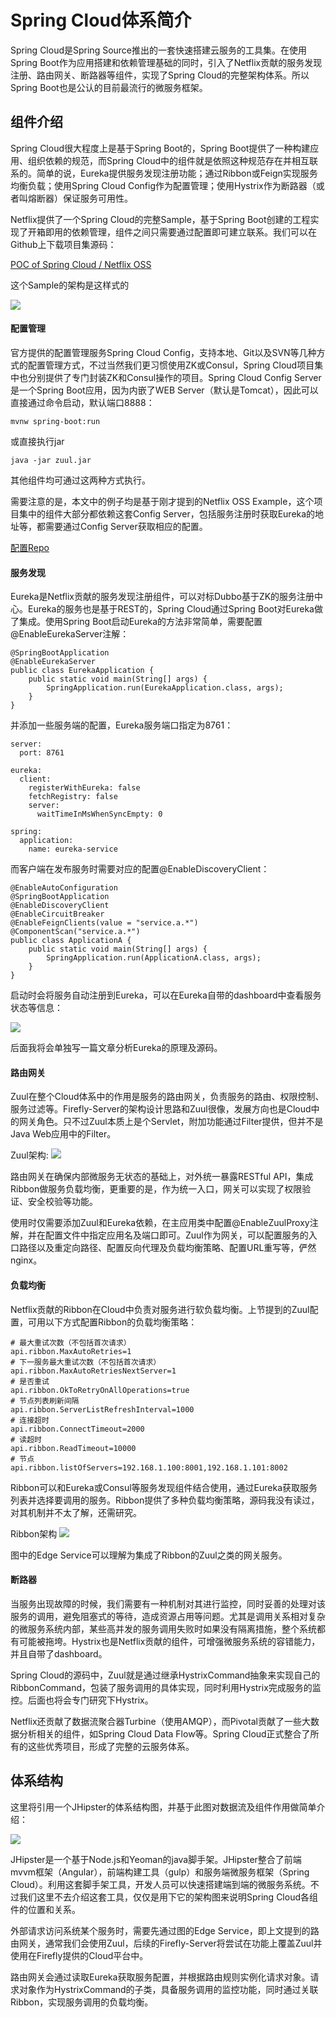 # Spring Cloud体系简介

Spring Cloud是Spring Source推出的一套快速搭建云服务的工具集。在使用Spring Boot作为应用搭建和依赖管理基础的同时，引入了Netflix贡献的服务发现注册、路由网关、断路器等组件，实现了Spring Cloud的完整架构体系。所以Spring Boot也是公认的目前最流行的微服务框架。

## 组件介绍

Spring Cloud很大程度上是基于Spring Boot的，Spring Boot提供了一种构建应用、组织依赖的规范，而Spring Cloud中的组件就是依照这种规范存在并相互联系的。简单的说，Eureka提供服务发现注册功能；通过Ribbon或Feign实现服务均衡负载；使用Spring Cloud Config作为配置管理；使用Hystrix作为断路器（或者叫熔断器）保证服务可用性。

Netflix提供了一个Spring Cloud的完整Sample，基于Spring Boot创建的工程实现了开箱即用的依赖管理，组件之间只需要通过配置即可建立联系。我们可以在Github上下载项目集源码：

[POC of Spring Cloud / Netflix OSS](https://github.com/Oreste-Luci/netflix-oss-example)

这个Sample的架构是这样式的

![](https://github.com/gulfer/gulfer.github.io/blob/master/pic/netflix-oss-example.png)

#### 配置管理

官方提供的配置管理服务Spring Cloud Config，支持本地、Git以及SVN等几种方式的配置管理方式，不过当然我们更习惯使用ZK或Consul，Spring Cloud项目集中也分别提供了专门封装ZK和Consul操作的项目。Spring Cloud Config Server是一个Spring Boot应用，因为内嵌了WEB Server（默认是Tomcat），因此可以直接通过命令启动，默认端口8888：

```
mvnw spring-boot:run

```
或直接执行jar

```
java -jar zuul.jar
```
其他组件均可通过这两种方式执行。

需要注意的是，本文中的例子均是基于刚才提到的Netflix OSS Example，这个项目集中的组件大部分都依赖这套Config Server，包括服务注册时获取Eureka的地址等，都需要通过Config Server获取相应的配置。

[配置Repo](https://github.com/Oreste-Luci/netflix-oss-example-config-repo)

#### 服务发现

Eureka是Netflix贡献的服务发现注册组件，可以对标Dubbo基于ZK的服务注册中心。Eureka的服务也是基于REST的，Spring Cloud通过Spring Boot对Eureka做了集成。使用Spring Boot启动Eureka的方法非常简单，需要配置@EnableEurekaServer注解：

```
@SpringBootApplication
@EnableEurekaServer
public class EurekaApplication {
    public static void main(String[] args) {
        SpringApplication.run(EurekaApplication.class, args);
    }
}
```
并添加一些服务端的配置，Eureka服务端口指定为8761：

```
server:
  port: 8761

eureka:
  client:
    registerWithEureka: false
    fetchRegistry: false
    server:
      waitTimeInMsWhenSyncEmpty: 0
      
spring:
  application:
    name: eureka-service
```
而客户端在发布服务时需要对应的配置@EnableDiscoveryClient：

```
@EnableAutoConfiguration
@SpringBootApplication
@EnableDiscoveryClient
@EnableCircuitBreaker
@EnableFeignClients(value = "service.a.*")
@ComponentScan("service.a.*")
public class ApplicationA {
    public static void main(String[] args) {
        SpringApplication.run(ApplicationA.class, args);
    }
}
```
启动时会将服务自动注册到Eureka，可以在Eureka自带的dashboard中查看服务状态等信息：

![](https://github.com/gulfer/gulfer.github.io/blob/master/pic/ScreenShot_eureka.png)

后面我将会单独写一篇文章分析Eureka的原理及源码。

#### 路由网关

Zuul在整个Cloud体系中的作用是服务的路由网关，负责服务的路由、权限控制、服务过滤等。Firefly-Server的架构设计思路和Zuul很像，发展方向也是Cloud中的网关角色。只不过Zuul本质上是个Servlet，附加功能通过Filter提供，但并不是Java Web应用中的Filter。

Zuul架构:
![](https://github.com/gulfer/gulfer.github.io/blob/master/pic/zuul.png)

路由网关在确保内部微服务无状态的基础上，对外统一暴露RESTful API，集成Ribbon做服务负载均衡，更重要的是，作为统一入口，网关可以实现了权限验证、安全校验等功能。

使用时仅需要添加Zuul和Eureka依赖，在主应用类中配置@EnableZuulProxy注解，并在配置文件中指定应用名及端口即可。Zuul作为网关，可以配置服务的入口路径以及重定向路径、配置反向代理及负载均衡策略、配置URL重写等，俨然nginx。

#### 负载均衡

Netflix贡献的Ribbon在Cloud中负责对服务进行软负载均衡。上节提到的Zuul配置，可用以下方式配置Ribbon的负载均衡策略：

```
# 最大重试次数（不包括首次请求）
api.ribbon.MaxAutoRetries=1
# 下一服务最大重试次数（不包括首次请求）
api.ribbon.MaxAutoRetriesNextServer=1
# 是否重试
api.ribbon.OkToRetryOnAllOperations=true
# 节点列表刷新间隔
api.ribbon.ServerListRefreshInterval=1000
# 连接超时
api.ribbon.ConnectTimeout=2000
# 读超时
api.ribbon.ReadTimeout=10000
# 节点
api.ribbon.listOfServers=192.168.1.100:8001,192.168.1.101:8002
```
Ribbon可以和Eureka或Consul等服务发现组件结合使用，通过Eureka获取服务列表并选择要调用的服务。Ribbon提供了多种负载均衡策略，源码我没有读过，对其机制并不太了解，还需研究。

Ribbon架构
![](https://github.com/gulfer/gulfer.github.io/blob/master/pic/ribbon.png)

图中的Edge Service可以理解为集成了Ribbon的Zuul之类的网关服务。

#### 断路器

当服务出现故障的时候，我们需要有一种机制对其进行监控，同时妥善的处理对该服务的调用，避免阻塞式的等待，造成资源占用等问题。尤其是调用关系相对复杂的微服务系统内部，某些高并发的服务调用失败时如果没有隔离措施，整个系统都有可能被拖垮。Hystrix也是Netflix贡献的组件，可增强微服务系统的容错能力，并且自带了dashboard。

Spring Cloud的源码中，Zuul就是通过继承HystrixCommand抽象来实现自己的RibbonCommand，包装了服务调用的具体实现，同时利用Hystrix完成服务的监控。后面也将会专门研究下Hystrix。

Netflix还贡献了数据流聚合器Turbine（使用AMQP），而Pivotal贡献了一些大数据分析相关的组件，如Spring Cloud Data Flow等。Spring Cloud正式整合了所有的这些优秀项目，形成了完整的云服务体系。

## 体系结构

这里将引用一个JHipster的体系结构图，并基于此图对数据流及组件作用做简单介绍：

![](https://github.com/gulfer/gulfer.github.io/blob/master/pic/microservice.png)

JHipster是一个基于Node.js和Yeoman的java脚手架。JHipster整合了前端mvvm框架（Angular），前端构建工具（gulp）和服务端微服务框架（Spring Cloud）。利用这套脚手架工具，开发人员可以快速搭建端到端的微服务系统。不过我们这里不去介绍这套工具，仅仅是用下它的架构图来说明Spring Cloud各组件的位置和关系。

外部请求访问系统某个服务时，需要先通过图的Edge Service，即上文提到的路由网关，通常我们会使用Zuul，后续的Firefly-Server将尝试在功能上覆盖Zuul并使用在Firefly提供的Cloud平台中。

路由网关会通过读取Eureka获取服务配置，并根据路由规则实例化请求对象。请求对象作为HystrixCommand的子类，具备服务调用的监控功能，同时通过关联Ribbon，实现服务调用的负载均衡。
    

